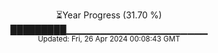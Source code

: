 <p align="center">
⏳Year Progress (31.70 %)<br>
█████████▁▁▁▁▁▁▁▁▁▁▁▁▁▁▁▁▁▁▁▁▁ <br>
<sub>Updated: Fri, 26 Apr 2024 00:08:43 GMT</sub>
</p>

